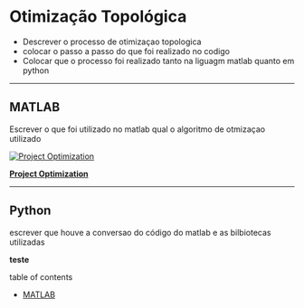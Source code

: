 # **Otimização Topológica**

- Descrever o processo de otimizaçao topologica 
- colocar o passo a passo do que foi realizado no codigo
- Colocar que o processo foi realizado tanto na liguagm matlab quanto em python

---
## **MATLAB**
Escrever o que foi utilizado no matlab qual o algoritmo de otmizaçao utilizado

[![Project Optimization](../../Assets/cover.png)](https://www.amazon.com.br/Project-Optimization-Using-MATLAB-Solver/dp/311062561X/ref=tmm_pap_swatch_0?_encoding=UTF8&qid=1639762406&sr=8-6)

[**Project Optimization**][livro-id]

[livro-id]: https://www.amazon.com.br/Project-Optimization-Using-MATLAB-Solver/dp/311062561X/ref=tmm_pap_swatch_0?_encoding=UTF8&qid=1639762406&sr=8-6



---
## **Python**
escrever que houve a conversao do código do matlab e as bilbiotecas utilizadas 


**teste**

table of contents 

- [MATLAB](#section-1)











